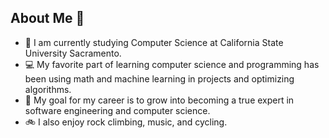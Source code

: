 ## About Me 👋

- 🌳 I am currently studying Computer Science at California State University Sacramento.
- 💻 My favorite part of learning computer science and programming has been using math and machine learning in projects and optimizing algorithms.
- 🥅 My goal for my career is to grow into becoming a true expert in software engineering and computer science.
- 🚲 I also enjoy rock climbing, music, and cycling.


##

